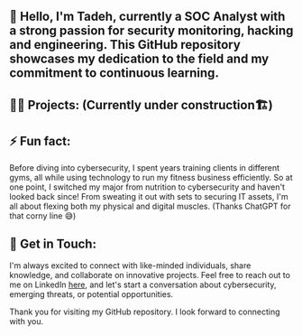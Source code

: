 <h2>👋 Hello, I'm Tadeh, currently a SOC Analyst with a strong passion for security monitoring, hacking and engineering. This GitHub repository showcases my dedication to the field and my commitment to continuous learning.</h2>

<h2>👨‍💻 Projects: (Currently under construction🏗️)</h2> 

<h2> ⚡ Fun fact:</h2>

Before diving into cybersecurity, I spent years training clients in different gyms, all while using technology to run my fitness business efficiently. So at one point, I switched my major from nutrition to cybersecurity and haven't looked back since! From sweating it out with sets to securing IT assets, I'm all about flexing both my physical and digital muscles. (Thanks ChatGPT for that corny line 😅)

<h2> 🤳 Get in Touch:</h2>

I'm always excited to connect with like-minded individuals, share knowledge, and collaborate on innovative projects. Feel free to reach out to me on LinkedIn <a href="https://www.linkedin.com/in/tadeh-anbarchian/" target="_blank">here</a>, and let's start a conversation about cybersecurity, emerging threats, or potential opportunities.

Thank you for visiting my GitHub repository. I look forward to connecting with you.
